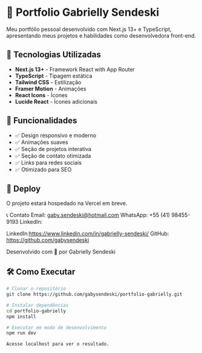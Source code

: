 # 💼 Portfolio Gabrielly Sendeski

Meu portfólio pessoal desenvolvido com Next.js 13+ e TypeScript, apresentando meus projetos e habilidades como desenvolvedora front-end.

## 🚀 Tecnologias Utilizadas

- **Next.js 13+** - Framework React with App Router
- **TypeScript** - Tipagem estática
- **Tailwind CSS** - Estilização
- **Framer Motion** - Animações
- **React Icons** - Ícones
- **Lucide React** - Ícones adicionais

## 🎯 Funcionalidades

- ✅ Design responsivo e moderno
- ✅ Animações suaves
- ✅ Seção de projetos interativa
- ✅ Seção de contato otimizada
- ✅ Links para redes sociais
- ✅ Otimizado para SEO

## 📱 Deploy
O projeto estará hospedado na Vercel em breve.

📞 Contato
Email: gaby.sendeski@hotmail.com
WhatsApp: +55 (41) 98455-9193
LinkedIn: 

LinkedIn:https://www.linkedin.com/in/gabrielly-sendeski/
GitHub: https://github.com/gabysendeski

Desenvolvido com 💜 por Gabrielly Sendeski

## 🛠️ Como Executar

```bash
# Clonar o repositório
git clone https://github.com/gabysendeski/portfolio-gabrielly.git

# Instalar dependências
cd portfolio-gabrielly
npm install

# Executar em modo de desenvolvimento
npm run dev

Acesse localhost para ver o resultado.
